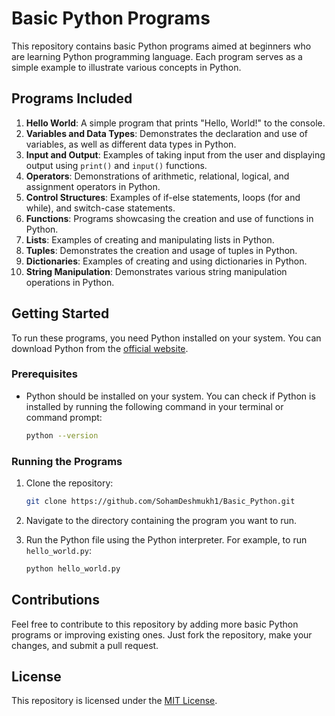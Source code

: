 # Basic Python Programs

This repository contains basic Python programs aimed at beginners who are learning Python programming language. Each program serves as a simple example to illustrate various concepts in Python.

## Programs Included

1. **Hello World**: A simple program that prints "Hello, World!" to the console.
2. **Variables and Data Types**: Demonstrates the declaration and use of variables, as well as different data types in Python.
3. **Input and Output**: Examples of taking input from the user and displaying output using `print()` and `input()` functions.
4. **Operators**: Demonstrations of arithmetic, relational, logical, and assignment operators in Python.
5. **Control Structures**: Examples of if-else statements, loops (for and while), and switch-case statements.
6. **Functions**: Programs showcasing the creation and use of functions in Python.
7. **Lists**: Examples of creating and manipulating lists in Python.
8. **Tuples**: Demonstrates the creation and usage of tuples in Python.
9. **Dictionaries**: Examples of creating and using dictionaries in Python.
10. **String Manipulation**: Demonstrates various string manipulation operations in Python.

## Getting Started

To run these programs, you need Python installed on your system. You can download Python from the [official website](https://www.python.org/).

### Prerequisites

- Python should be installed on your system. You can check if Python is installed by running the following command in your terminal or command prompt:
    ```bash
    python --version
    ```

### Running the Programs

1. Clone the repository:

    ```bash
    git clone https://github.com/SohamDeshmukh1/Basic_Python.git
    ```

2. Navigate to the directory containing the program you want to run.

3. Run the Python file using the Python interpreter. For example, to run `hello_world.py`:
    ```bash
    python hello_world.py
    ```

## Contributions

Feel free to contribute to this repository by adding more basic Python programs or improving existing ones. Just fork the repository, make your changes, and submit a pull request.

## License

This repository is licensed under the [MIT License](LICENSE).
